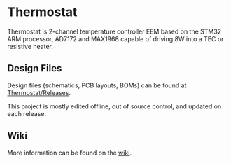 # Thermostat

Thermostat is 2-channel temperature controller EEM based on the STM32 ARM processor, AD7172 and MAX1968  capable of driving 8W into a TEC or resistive heater.

## Design Files

Design files (schematics, PCB layouts, BOMs) can be found at [Thermostat/Releases](https://github.com/sinara-hw/Thermostat/releases).

This project is mostly edited offline, out of source control, and updated on each release.

## Wiki

More information can be found on the [wiki](https://github.com/sinara-hw/Thermostat/wiki).
